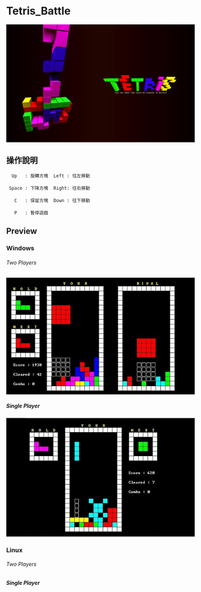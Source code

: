 # Tetris_Battle

![shot](./pic/pic.jpg)

## 操作說明

      Up   : 旋轉方塊  Left : 往左移動

     Space : 下降方塊  Right: 往右移動

       C   : 保留方塊  Down : 往下移動

       P   : 暫停遊戲
     
     
     
## Preview

### Windows

###### Two Players
![preshot](./pic/preview.jpg)

##### Single Player
![preshot2](./pic/preview2.jpg)
     
### Linux

###### Two Players

##### Single Player
